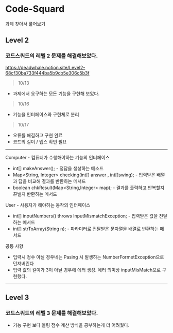 # Code-Squard
과제 찾아서 풀어보기


## Level 2
### 코드스쿼드의 레벨 2 문제를 해결해보았다.
https://deadwhale.notion.site/Level2-68cf30ba733f444ba5b9cb5e306c5b3f

>10/13
- 과제에서 요구하는 모든 기능을 구현해 보았다.
>10/16
- 기능을 인터페이스와 구현체로 분리
>10/17
- 오류를 해결하고 구현 완료
- 코드의 길이 / 뎁스 확인 필요

-----
Computer  - 컴퓨터가 수행해야하는 기능의 인터페이스
  -    int[] makeAnswer();
    - 정답을 생성하는 메소드
  -    Map<String, Integer> checking(int[] answer , int[]swing);
    - 입력받은 배열과 답을 비교해 결과를 반환하는 메서드
  -    boolean chkResult(Map<String,Integer> map);
    - 결과를 출력하고 반복할지 끈낼지 반환하는 메서드
    
User    - 사용자가 해야하는 동작의 인터페이스
  -   int[] inputNumbers() throws InputMismatchException;
    - 입력받은 값을 전달하는 메서드
  -   int[] strToArray(String n);
    - 파라미터로 전달받은 문자열을 배열로 반환하는 메서드
    
    
공통 사항 
-  입력시 정수 아닐 경우네는 Pasing 시 발생하는 NumberFormetException으로 던져버린다
-  입력 값의 길이가 3이 아닐 경우에 에러 생성.  에러 의미상 inputMisMatch으로 구현했다.

-----

## Level 3
### 코드스쿼드의 레벨 3 문제를 해결해보았다.
- 기능 구현 보다 볼링 점수 계산 방식을 공부하는게 더 어려웠다.


 